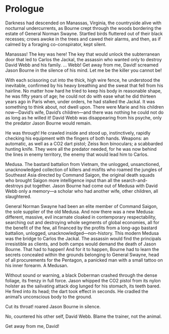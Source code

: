 # Prologue


Darkness had descended on Manassas, Virginia, the countryside alive with nocturnal undercurrents, as Bourne crept through the woods bordering the estate of General Norman Swayne. Startled birds fluttered out of their black recesses; crows awoke in the trees and cawed their alarms, and then, as if calmed by a foraging co-conspirator, kept silent.

Manassas! The key was here! The key that would unlock the subterranean door that led to Carlos the Jackal, the assassin who wanted only to destroy David Webb and his family. ... Webb! Get away from me, David! screamed Jason Bourne in the silence of his mind. Let me be the killer you cannot be!

With each scissoring cut into the thick, high wire fence, he understood the inevitable, confirmed by his heavy breathing and the sweat that fell from his hairline. No matter how hard he tried to keep his body in reasonable shape, he was fifty years of age; he could not do with ease what he did thirteen years ago in Paris when, under orders, he had stalked the Jackal. It was something to think about, not dwell upon. There were Marie and his children now—David’s wife, David’s children—and there was nothing he could not do as long as he willed it! David Webb was disappearing from his psyche, only the predator Jason Bourne would remain.

He was through! He crawled inside and stood up, instinctively, rapidly checking his equipment with the fingers of both hands. Weapons: an automatic, as well as a CO2 dart pistol; Zeiss Ikon binoculars; a scabbarded hunting knife. They were all the predator needed, for he was now behind the lines in enemy territory, the enemy that would lead him to Carlos.

Medusa. The bastard battalion from Vietnam, the unlogged, unsanctioned, unacknowledged collection of killers and misfits who roamed the jungles of Southeast Asia directed by Command Saigon, the original death squads who brought Saigon more intelligence input than all the search-and-destroys put together. Jason Bourne had come out of Medusa with David Webb only a memory—a scholar who had another wife, other children, all slaughtered.

General Norman Swayne had been an elite member of Command Saigon, the sole supplier of the old Medusa. And now there was a new Medusa: different, massive, evil incarnate cloaked in contemporary respectability, searching out and destroying whole segments of global economies, all for the benefit of the few, all financed by the profits from a long-ago bastard battalion, unlogged, unacknowledged—non-history. This modern Medusa was the bridge to Carlos the Jackal. The assassin would find the principals irresistible as clients, and both camps would demand the death of Jason Bourne. That had to happen! And for it to happen, Bourne had to learn the secrets concealed within the grounds belonging to General Swayne, head of all procurements for the Pentagon, a panicked man with a small tattoo on his inner forearm. A Medusan.

Without sound or warning, a black Doberman crashed through the dense foliage, its frenzy in full force. Jason whipped the CO2 pistol from its nylon holster as the salivating attack dog lunged for his stomach, its teeth bared. He fired into its head; the dart took effect in seconds. He cradled the animal’s unconscious body to the ground.

Cut its throat! roared Jason Bourne in silence.

No, countered his other self, David Webb. Blame the trainer, not the animal.

Get away from me, David!





